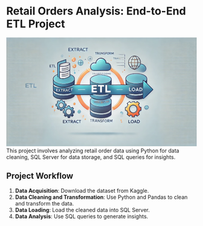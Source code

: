 # Retail Orders Analysis: End-to-End ETL Project

![Spotify Logo](etl.webp)
This project involves analyzing retail order data using Python for data cleaning, SQL Server for data storage, and SQL queries for insights.

## Project Workflow

1. **Data Acquisition**: Download the dataset from Kaggle.
2. **Data Cleaning and Transformation**: Use Python and Pandas to clean and transform the data.
3. **Data Loading**: Load the cleaned data into SQL Server.
4. **Data Analysis**: Use SQL queries to generate insights.
